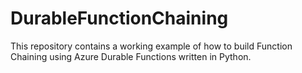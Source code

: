 # DurableFunctionChaining
This repository contains a working example of how to build Function Chaining using Azure Durable Functions written in Python.



